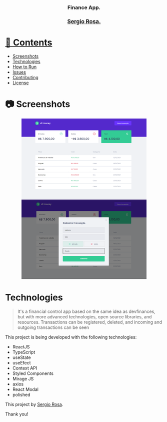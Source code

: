 <h3 align="center">
   Finance App.
</h3>

<div align="center">
  <sub> 
    <a href="https://www.linkedin.com/in/sergiorosa1/">
    <h2>Sergio Rosa.</h2>
  </sub>
</div>

# 📌 Contents

* [Screenshots](#camera-screenshot) 
* [Technologies](#rocket-technologies) 
* [How to Run](#computer-how-to-run)
* [Issues](#bug-issues)
* [Contributing](#sparkles-issues)
* [License](#page_facing_up-license)

# :camera: Screenshots
<div align="center">
   <img src="./.github/screen1.png.png" width="400px">
   <img src="./.github/screen2.png.png" width="400px">
</div>

# Technologies
> It's a financial control app based on the same idea as devfinances, but with more advanced technologies, open source libraries, and resources. Transactions can be registered, deleted, and incoming and outgoing transactions can be seen

This project is being developed with the following technologies:

- ReactJS
- TypeScript
- useState
- useEfect
- Context API
- Styled Components
- Mirage JS
- axios
- React Modal
- polished

This project by [Sergio Rosa](https://www.linkedin.com/in/sergiorosa1/). 

Thank you! 
